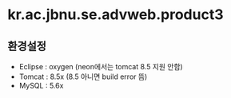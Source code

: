 # kr.ac.jbnu.se.advweb.product3  
## 환경설정  
* Eclipse : oxygen (neon에서는 tomcat 8.5 지원 안함)
* Tomcat : 8.5x (8.5 아니면 build error 뜸)  
* MySQL : 5.6x
